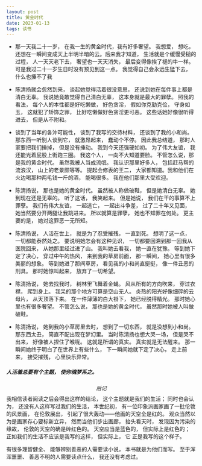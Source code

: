 ```yaml
---
layout: post
title: 黄金时代
date: 2023-01-13
tags: 读书
---
```


- 那一天我二十一岁， 在我一生的黄金时代，我有好多奢望。 我想爱， 想吃， 还想在一瞬间变成天上半明半暗的云。后来我才知道， 生活就是个缓慢受槌的过程， 人一天天老下去， 奢望也一天天消失， 最后变得像挨了槌的牛一样。 可是我过二十一岁生日时没有预见到这一点。 我觉得自己会永远生猛下去， 什么也捶不了我  


- 陈清扬就会忽然到来， 谈起她觉得活着很没意思， 还说到她在每件事上都是清白无辜。 我说她竟敢觉得自己清白无辜， 这本身就是最大的罪孽。 照我的看法， 每个人的本性都是好吃懒做， 好色贪淫， 假如你克勤克俭， 守身如玉， 这就犯了矫饰之罪， 比好吃懒做好色贪淫更可恶。 这些话她好像很听得进去， 但是从不附和。  


- 谈到了当年的各沖可能性， 谈到了我写的交待材料， 还谈到了我的小和尚。 那东西一听别人谈到它， 就激昂起来， 蠢动个不停。 因此我总结道， 那时人家要把我们捶掉， 但是没有捶动。 我到今天还强硬如初。 为了伟大友谊， 我还能光着屁股上街跑三圈。 我这个人， 一向不大知道要脸。 不管怎么说，那是我的黄金时代。 虽然我被人当成流氓。 我认识那里好多人， 包括赶马帮的流浪汉， 山上的老景颇等等。 提起会修表的王二， 大家都知道。我和他们在火边喝那种两毛钱一斤的酒， 能喝很多。 我在他们那里大受欢迎。  

- 陈清扬说， 那也是她的黄金时代。 虽然被人称做破鞋， 但是她清白无辜。 她到现在还是无辜的。 听了这话， 我笑起来。 但是她说， 我们在干的事算不上罪孽。 我们有伟大友谊， 一起逃亡， 一起出斗争差， 过了二十年又见面， 她当然要分开两腿让我跳进来。 所以就算是罪孽， 她也不知罪在何处。 更主要的是， 她对这罪恶一无所知。  


- 陈清扬说， 人活在世上， 就是为了忍受摧残， 一直到死。 想明了这一点， 一切都能泰然处之。 要说明她怎会有这种见识， 一切都要回溯到那一回我从医院回来， 从她那里经过进了山。 我叫她去看我， 她一直在犹豫。 等到她下定了决心， 穿过中午的热风， 来到我的草房前面， 那一瞬间， 她心里有很多美丽的想象。 等到她进了那间草房， 看见我的小和尚直挺挺， 像一件丑恶的刑具。 那时她惊叫起来， 放弃了一切希望。  


- 陈清扬说， 她去找我时， 树林里飞舞着金蝇。 风从所有的方向吹来， 穿过衣襟， 爬到身上。 我呆的那个地方可算是空山无人。 炎热的阳光好像细碎的云母片， 从天顶落下来。 在一件薄薄的白大褂下， 她已经脱得精光。 那时她心里也有很多奢望。 不管怎么说， 那也是她的黄金时代， 虽然那时她被人叫做破鞋。  


- 陈清扬说， 她到我的小草房里去时， 想到了一切东西， 就是没想到小和尚。 那东西太丑， 简直不配出现在梦幻里。 当时陈清扬也想大哭一场， 但是哭不出来， 好像被人捏住了喉咙。 这就是所谓的真实。 真实就是无法醒来。 那一瞬间她终于明白了在世界上有些什么， 下一瞬间她就下定了决心， 走上前来， 接受摧残， 心里快乐异常。 


##### 人活着总要有个主题， 使你魂梦系之。  


$$
后记
$$
我相信读者阅读之后会得出这样的结论， 这个主题就是我们的生活； 同时也会认为， 还没有人这样写过我们的生活， 本世纪初， 有一位印象派画家画了一批伦敦的风景画， 在伦敦展出， 引起了很大轰动——他画的天空全是红的。 观众当然以为是画家存心要标新立异， 然而当他们步出画廊， 抬头看天时， 发现因为污染的缘故， 伦敦的天空的确是砖红色的。 天空应当是蓝色的， 但实际上是红色的； 正如我们的生活不应该是我写的这样， 但实际上， 它
正是我写的这个样子。  

有很多理智健全、 能够辨别善恶的人需要读小说， 本书就是为他们而写。 至于浑浑噩噩、 善恶不明的人需要读点什么， 我还没有考虑过。   